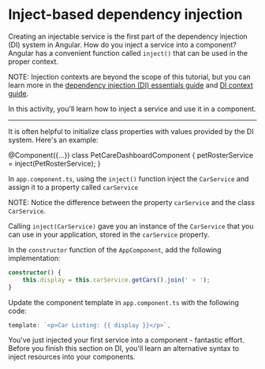 # Inject-based dependency injection

Creating an injectable service is the first part of the dependency injection (DI) system in Angular. How do you inject a service into a component? Angular has a convenient function called `inject()` that can be used in the proper context.

NOTE: Injection contexts are beyond the scope of this tutorial, but you can learn more in the [dependency injection (DI) essentials guide](/essentials/dependency-injection) and [DI context guide](guide/di/dependency-injection-context).

In this activity, you'll learn how to inject a service and use it in a component.

<hr>

It is often helpful to initialize class properties with values provided by the DI system. Here's an example:

<docs-code language="ts" highlight="[3]">
@Component({...})
class PetCareDashboardComponent {
  petRosterService = inject(PetRosterService);
}
</docs-code>

<docs-workflow>

<docs-step title="Inject the `CarService`">

In `app.component.ts`, using the `inject()` function inject the `CarService` and assign it to a property called `carService`

NOTE: Notice the difference between the property `carService` and the class `CarService`.

</docs-step>

<docs-step title="Use the `carService` instance">

Calling `inject(CarService)` gave you an instance of the `CarService` that you can use in your application, stored in the `carService` property.

In the `constructor` function of the `AppComponent`, add the following implementation:

```ts
constructor() {
    this.display = this.carService.getCars().join(' ⭐️ ');
}
```

</docs-step>

<docs-step title="Update the `AppComponent` template">

Update the component template in `app.component.ts` with the following code:

```ts
template: `<p>Car Listing: {{ display }}</p>`,
```

</docs-step>

</docs-workflow>

You've just injected your first service into a component - fantastic effort. Before you finish this section on DI, you'll learn an alternative syntax to inject resources into your components.
